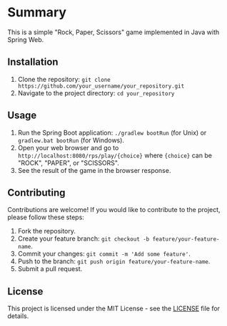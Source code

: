 # Summary
This is a simple "Rock, Paper, Scissors" game implemented in Java with Spring Web.

## Installation
1. Clone the repository: `git clone https://github.com/your_username/your_repository.git`
2. Navigate to the project directory: `cd your_repository`

## Usage
1. Run the Spring Boot application: `./gradlew bootRun` (for Unix) or `gradlew.bat bootRun` (for Windows).
2. Open your web browser and go to `http://localhost:8080/rps/play/{choice}` where `{choice}` can be "ROCK", "PAPER", or "SCISSORS".
3. See the result of the game in the browser response.

## Contributing
Contributions are welcome! If you would like to contribute to the project, please follow these steps:
1. Fork the repository.
2. Create your feature branch: `git checkout -b feature/your-feature-name`.
3. Commit your changes: `git commit -m 'Add some feature'`.
4. Push to the branch: `git push origin feature/your-feature-name`.
5. Submit a pull request.

## License
This project is licensed under the MIT License - see the [LICENSE](./LICENSE.md) file for details.
